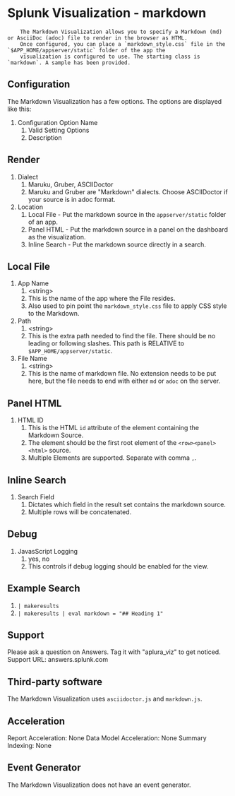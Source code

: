 # Splunk Visualization - markdown
        The Markdown Visualization allows you to specify a Markdown (md) or AsciiDoc (adoc) file to render in the browser as HTML.
        Once configured, you can place a `markdown_style.css` file in the `$APP_HOME/appserver/static` folder of the app the 
        visualization is configured to use. The starting class is `markdown`. A sample has been provided. 
        
Configuration
-------------
The Markdown Visualization has a few options. The options are displayed like this:

1. Configuration Option Name
    1. Valid Setting Options
    1. Description
    
Render
------
1. Dialect
    1. Maruku, Gruber, ASCIIDoctor
    1. Maruku and Gruber are "Markdown" dialects. Choose ASCIIDoctor if your source is in adoc format.
1. Location
    1. Local File - Put the markdown source in the `appserver/static` folder of an app.
    1. Panel HTML - Put the markdown source in a panel on the dashboard as the visualization.
    1. Inline Search - Put the markdown source directly in a search.
    
Local File
----------
1. App Name
    1. &lt;string&gt;
    1. This is the name of the app where the File resides.
    1. Also used to pin point the `markdown_style.css` file to apply CSS style to the Markdown.
1. Path
    1. &lt;string&gt;
    1. This is the extra path needed to find the file. There should be no leading or following slashes. This path is RELATIVE to `$APP_HOME/appserver/static`.
1. File Name
    1. &lt;string&gt;
    1. This is the name of markdown file. No extension needs to be put here, but the file needs to end with either `md` or `adoc` on the server.
    
Panel HTML
----------
1. HTML ID
    1. This is the HTML `id` attribute of the element containing the Markdown Source.
    1. The element should be the first root element of the `<row><panel><html>` source.
    1. Multiple Elements are supported. Separate with comma `,`. 

Inline Search
-------------
1. Search Field
    1. Dictates which field in the result set contains the markdown source.
    1. Multiple rows will be concatenated.

Debug
-----

1. JavasScript Logging
    1. yes, no
    1. This controls if debug logging should be enabled for the view. 
    
## Example Search

1. `| makeresults`
1. `| makeresults | eval markdown = "## Heading 1"`

## Support

Please ask a question on Answers. Tag it with "aplura_viz" to get noticed.
Support URL: answers.splunk.com

## Third-party software

 The Markdown Visualization uses `asciidoctor.js` and `markdown.js`.

## Acceleration

Report Acceleration: None
Data Model Acceleration: None
Summary Indexing: None

## Event Generator

The Markdown Visualization does not have an event generator.